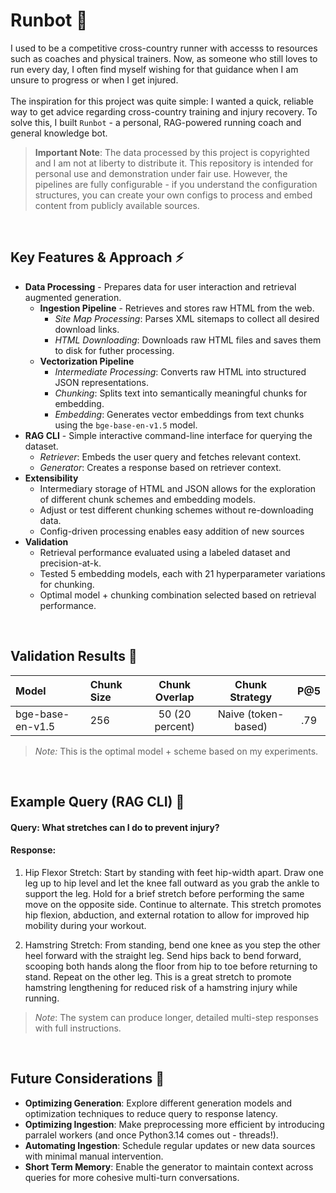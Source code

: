 # Runbot 🤖
I used to be a competitive cross-country runner with accesss to resources such as coaches and physical trainers. Now, as someone who still loves to run every day, I often find myself wishing for that guidance  when I am unsure to progress or when I get injured. <br><br> The inspiration for this project was quite simple: I wanted a quick, reliable way to get advice regarding cross-country training and injury recovery. To solve this, I built ``Runbot`` - a personal, RAG-powered running coach and general knowledge bot.<br> 

> **Important Note**: The data processed by this project is copyrighted and I am not at liberty to distribute it. This repository is intended for personal use and demonstration under fair use. However, the pipelines are fully configurable - if you understand the configuration structures, you can create your own configs to process and embed content from publicly available sources.
<br>

##  Key Features & Approach ⚡️
- **Data Processing** - Prepares data for user interaction and retrieval augmented generation.
  - **Ingestion Pipeline** - Retrieves and stores raw HTML from the web.
    - *Site Map Processing*: Parses XML sitemaps to collect all desired download links.
    - *HTML Downloading*: Downloads raw HTML files and saves them to disk for futher processing.
  - **Vectorization Pipeline**
    - *Intermediate Processing*: Converts raw HTML into structured JSON representations.
    - *Chunking*: Splits text into semantically meaningful chunks for embedding.
    - *Embedding*: Generates vector embeddings from text chunks using the ``bge-base-en-v1.5`` model.
- **RAG CLI** - Simple interactive command-line interface for querying the dataset.
  - *Retriever*: Embeds the user query and fetches relevant context.
  - *Generator*: Creates a response based on retriever context.
- **Extensibility**
  - Intermediary storage of HTML and JSON allows for the exploration of different chunk schemes and embedding models.
  - Adjust or test different chunking schemes without re-downloading data.
  - Config-driven processing enables easy addition of new sources
- **Validation**
  - Retrieval performance evaluated using a labeled dataset and precision-at-k.
  - Tested 5 embedding models, each with 21 hyperparameter variations for chunking.
  - Optimal model + chunking combination selected based on retrieval performance.
 
<br>

## Validation Results 📝
| Model | Chunk Size | Chunk Overlap | Chunk Strategy | P@5 |
|:-----------|:----------------------------|:------------------:| :------------------: | :------------------: |
| bge-base-en-v1.5 | 256 | 50 (20 percent) | Naive (token-based) | .79

>*Note:* This is the optimal model + scheme based on my experiments.

<br>

## Example Query (RAG CLI) 🧠
#### Query: What stretches can I do to prevent injury?
#### Response:
1. Hip Flexor Stretch: Start by standing with feet hip-width apart. Draw one leg up to hip level and let the knee fall outward as you grab the ankle to support the leg. Hold for a brief stretch before performing the same move on the opposite side. Continue to alternate. This stretch promotes hip flexion, abduction, and external rotation to allow for improved hip mobility during your workout.

2. Hamstring Stretch: From standing, bend one knee as you step the other heel forward with the straight leg. Send hips back to bend forward, scooping both hands along the floor from hip to toe before returning to stand. Repeat on the other leg. This is a great stretch to promote hamstring lengthening for reduced risk of a hamstring injury while running.

> *Note*: The system can produce longer, detailed multi-step responses with full instructions.

<br>

## Future Considerations 🔮
- **Optimizing Generation**: Explore different generation models and optimization techniques to reduce query to response latency.
- **Optimizing Ingestion**: Make preprocessing more efficient by introducing parralel workers (and once Python3.14 comes out - threads!).
- **Automating Ingestion**: Schedule regular updates or new data sources with minimal manual intervention.
- **Short Term Memory**: Enable the generator to maintain context across queries for more cohesive multi-turn conversations.



